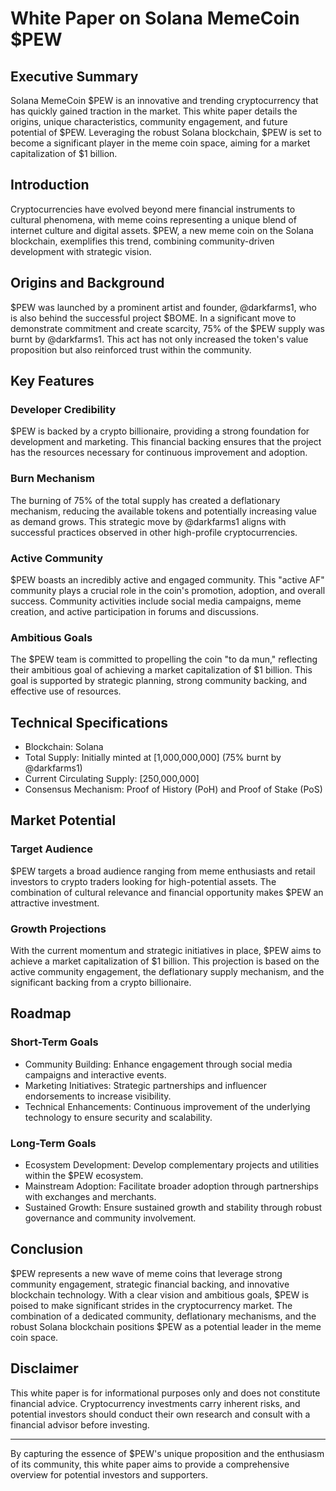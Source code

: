 # White Paper on Solana MemeCoin $PEW

## Executive Summary

Solana MemeCoin $PEW is an innovative and trending cryptocurrency that has quickly gained traction in the market. This white paper details the origins, unique characteristics, community engagement, and future potential of $PEW. Leveraging the robust Solana blockchain, $PEW is set to become a significant player in the meme coin space, aiming for a market capitalization of $1 billion.

## Introduction

Cryptocurrencies have evolved beyond mere financial instruments to cultural phenomena, with meme coins representing a unique blend of internet culture and digital assets. $PEW, a new meme coin on the Solana blockchain, exemplifies this trend, combining community-driven development with strategic vision.

## Origins and Background

$PEW was launched by a prominent artist and founder, @darkfarms1, who is also behind the successful project $BOME. In a significant move to demonstrate commitment and create scarcity, 75% of the $PEW supply was burnt by @darkfarms1. This act has not only increased the token's value proposition but also reinforced trust within the community.

## Key Features

### Developer Credibility

$PEW is backed by a crypto billionaire, providing a strong foundation for development and marketing. This financial backing ensures that the project has the resources necessary for continuous improvement and adoption.

### Burn Mechanism

The burning of 75% of the total supply has created a deflationary mechanism, reducing the available tokens and potentially increasing value as demand grows. This strategic move by @darkfarms1 aligns with successful practices observed in other high-profile cryptocurrencies.

### Active Community

$PEW boasts an incredibly active and engaged community. This "active AF" community plays a crucial role in the coin's promotion, adoption, and overall success. Community activities include social media campaigns, meme creation, and active participation in forums and discussions.

### Ambitious Goals

The $PEW team is committed to propelling the coin "to da mun," reflecting their ambitious goal of achieving a market capitalization of $1 billion. This goal is supported by strategic planning, strong community backing, and effective use of resources.

## Technical Specifications

- Blockchain: Solana
- Total Supply: Initially minted at [1,000,000,000] (75% burnt by @darkfarms1)
- Current Circulating Supply: [250,000,000]
- Consensus Mechanism: Proof of History (PoH) and Proof of Stake (PoS)

## Market Potential

### Target Audience

$PEW targets a broad audience ranging from meme enthusiasts and retail investors to crypto traders looking for high-potential assets. The combination of cultural relevance and financial opportunity makes $PEW an attractive investment.

### Growth Projections

With the current momentum and strategic initiatives in place, $PEW aims to achieve a market capitalization of $1 billion. This projection is based on the active community engagement, the deflationary supply mechanism, and the significant backing from a crypto billionaire.

## Roadmap

### Short-Term Goals

- Community Building: Enhance engagement through social media campaigns and interactive events.
- Marketing Initiatives: Strategic partnerships and influencer endorsements to increase visibility.
- Technical Enhancements: Continuous improvement of the underlying technology to ensure security and scalability.

### Long-Term Goals

- Ecosystem Development: Develop complementary projects and utilities within the $PEW ecosystem.
- Mainstream Adoption: Facilitate broader adoption through partnerships with exchanges and merchants.
- Sustained Growth: Ensure sustained growth and stability through robust governance and community involvement.

## Conclusion

$PEW represents a new wave of meme coins that leverage strong community engagement, strategic financial backing, and innovative blockchain technology. With a clear vision and ambitious goals, $PEW is poised to make significant strides in the cryptocurrency market.
The combination of a dedicated community, deflationary mechanisms, and the robust Solana blockchain positions $PEW as a potential leader in the meme coin space.

## Disclaimer

This white paper is for informational purposes only and does not constitute financial advice. Cryptocurrency investments carry inherent risks, and potential investors should conduct their own research and consult with a financial advisor before investing.

---

By capturing the essence of $PEW's unique proposition and the enthusiasm of its community, this white paper aims to provide a comprehensive overview for potential investors and supporters.
